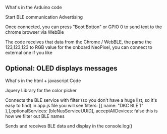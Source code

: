 What's in the Arduino code

Start BLE communication Advertising 

Once connected, you can press "Boot Botton" or GPIO 0 to send text to the chrome browser via WebBle

The code receives that data from the Chrome / WebBLE, the parse the 123,123,123 to RGB value for the onboard NeoPixel, you can connect to external one if you like

Optional: OLED displays messages
------------------------------------------


What's in the html + javascript Code

Jquery Library for the color picker

Connects the BLE service with filter (so you don't have a huge list, so it's easy to find)
in app.js file you will see
filters: [{ name: "DKC BLE 1" },],optionalServices: [bleNusServiceUUID], acceptAllDevices: false
this is how we filter out BLE names

Sends and receives BLE data and display in the console.log()
